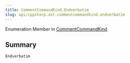 ```yaml
---
title: CommentCommandKind.Endverbatim
slug: api/cppsharp.ast.commentcommandkind.endverbatim
---
```

Enumeration Member in [CommentCommandKind](/api/cppsharp/ast/commentcommandkind)

## Summary



```csharp
Endverbatim
```

